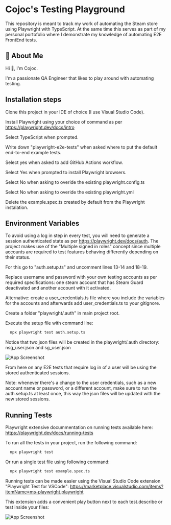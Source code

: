 
# Cojoc's Testing Playground

This repository is meant to track my work of automating the Steam store using Playwright with TypeScript. At the same time this serves as part of my personal portofolio where I demonstrate my knowledge of automating E2E FrontEnd tests.
## 🚀 About Me
Hi 👋, I'm Cojoc.

I'm a passionate QA Engineer that likes to play around with automating testing.


## Installation steps

Clone this project in your IDE of choice (I use Visual Studio Code).

Install Playwright using your choice of command as per https://playwright.dev/docs/intro

Select TypeScript when prompted.

Write down "playwright-e2e-tests" when asked where to put the default end-to-end example tests.

Select yes when asked to add GitHub Actions workflow.

Select Yes when prompted to install Playwright browsers.

Select No when asking to overide the existing playwright.config.ts

Select No when asking to overide the existing playwright.yml

Delete the example.spec.ts created by default from the Playwright instalation.


## Environment Variables

To avoid using a log in step in every test, you will need to generate a session authenticated state as per https://playwright.dev/docs/auth. The project makes use of the "Multiple signed in roles" concept since multiple accounts are required to test features behaving differently depending on their status.

For this go to "auth.setup.ts" and uncomment lines 13-14 and 18-19.

Replace username and password with your own testing accounts as per required specifications: one steam account that has Steam Guard deactivated and another account with it activated.

Alternative: create a user_credentials.ts file where you include the variables for the accounts and afterwards add user_credentials.ts to your gitignore.

Create a folder "playwright/.auth" in main project root.

Execute the setup file with command line:

```bash
  npx playwright test auth.setup.ts
```

Notice that two json files will be created in the playwright/.auth directory: nsg_user.json and sg_user.json

![App Screenshot](https://i.imgur.com/6k051Qp.png)

From here on any E2E tests that require log in of a user will be using the stored authenticated sessions.

Note: whenever there's a change to the user credentials, such as a new account name or password, or a different account, make sure to run the auth.setup.ts at least once, this way the json files will be updated with the new stored sessions.




## Running Tests

Playwright extensive docummentation on running tests available here: https://playwright.dev/docs/running-tests

To run all the tests in your project, run the following command:

```bash
  npx playwright test
```

Or run a single test file using following command:

```bash
  npx playwright test example.spec.ts
```

Running tests can be made easier using the Visual Studio Code extension "Playwright Test for VSCode": https://marketplace.visualstudio.com/items?itemName=ms-playwright.playwright

This extension adds a convenient play button next to each test.describe or test inside your files:

![App Screenshot](https://i.imgur.com/2FoSxwB.png)

